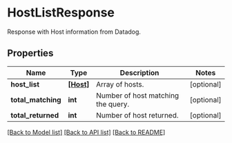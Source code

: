 # HostListResponse

Response with Host information from Datadog.

## Properties
Name | Type | Description | Notes
------------ | ------------- | ------------- | -------------
**host_list** | [**[Host]**](Host.md) | Array of hosts. | [optional] 
**total_matching** | **int** | Number of host matching the query. | [optional] 
**total_returned** | **int** | Number of host returned. | [optional] 

[[Back to Model list]](README.md#documentation-for-models) [[Back to API list]](README.md#documentation-for-api-endpoints) [[Back to README]](README.md)


